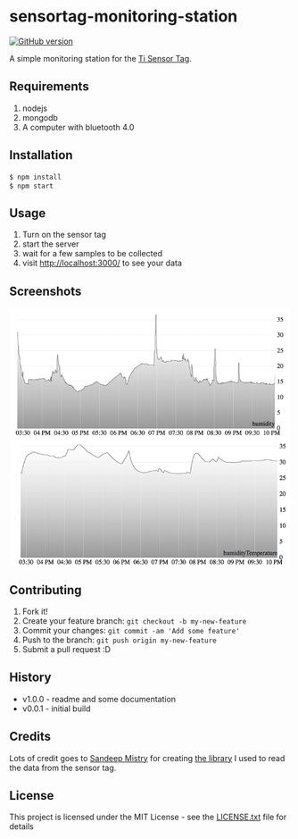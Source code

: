 # sensortag-monitoring-station

[![GitHub version](https://badge.fury.io/gh/micahnyc%2Fsensortag-monitoring-station.svg)](https://badge.fury.io/gh/micahnyc%2Fsensortag-monitoring-station)

A simple monitoring station for the [Ti Sensor Tag](http://www.ti.com/tool/cc2650stk). 

## Requirements
1. nodejs
2. mongodb
3. A computer with bluetooth 4.0 

## Installation

```
$ npm install
$ npm start
```

## Usage

1. Turn on the sensor tag
2. start the server
3. wait for a few samples to be collected
4. visit [http://localhost:3000/](http://localhost:3000/) to see your data

## Screenshots
![alt tag](screenshots/humidity.png)
![alt tag](screenshots/humidity-temp.png)


## Contributing

1. Fork it!
2. Create your feature branch: `git checkout -b my-new-feature`
3. Commit your changes: `git commit -am 'Add some feature'`
4. Push to the branch: `git push origin my-new-feature`
5. Submit a pull request :D

## History

* v1.0.0 - readme and some documentation
* v0.0.1 - initial build

## Credits

Lots of credit goes to [Sandeep Mistry](https://github.com/sandeepmistry) for creating [the library](https://github.com/sandeepmistry/node-sensortag) I used to read the data from the sensor tag.


## License

This project is licensed under the MIT License - see the [LICENSE.txt](LICENSE.txt) file for details

